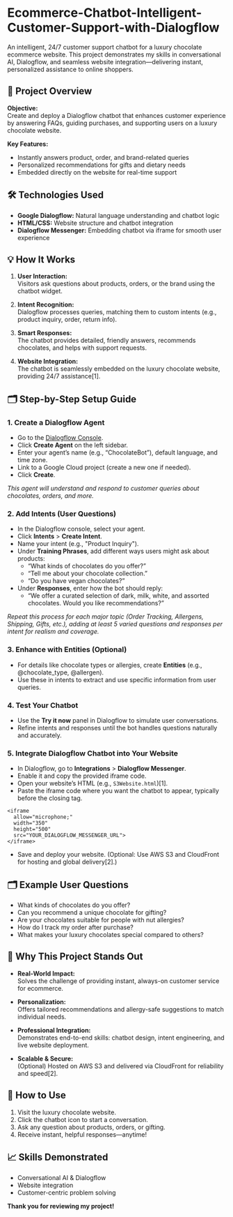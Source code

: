 # Ecommerce-Chatbot-Intelligent-Customer-Support-with-Dialogflow

An intelligent, 24/7 customer support chatbot for a luxury chocolate ecommerce website. This project demonstrates my skills in conversational AI, Dialogflow, and seamless website integration—delivering instant, personalized assistance to online shoppers.

## 🚀 Project Overview

**Objective:**  
Create and deploy a Dialogflow chatbot that enhances customer experience by answering FAQs, guiding purchases, and supporting users on a luxury chocolate website.

**Key Features:**
- Instantly answers product, order, and brand-related queries
- Personalized recommendations for gifts and dietary needs
- Embedded directly on the website for real-time support

## 🛠️ Technologies Used

- **Google Dialogflow:** Natural language understanding and chatbot logic
- **HTML/CSS:** Website structure and chatbot integration
- **Dialogflow Messenger:** Embedding chatbot via iframe for smooth user experience

## 💡 How It Works

1. **User Interaction:**  
   Visitors ask questions about products, orders, or the brand using the chatbot widget.

2. **Intent Recognition:**  
   Dialogflow processes queries, matching them to custom intents (e.g., product inquiry, order, return info).

3. **Smart Responses:**  
   The chatbot provides detailed, friendly answers, recommends chocolates, and helps with support requests.

4. **Website Integration:**  
   The chatbot is seamlessly embedded on the luxury chocolate website, providing 24/7 assistance[1].

## 🗂️ Step-by-Step Setup Guide

### 1. Create a Dialogflow Agent

- Go to the [Dialogflow Console](https://dialogflow.cloud.google.com/).
- Click **Create Agent** on the left sidebar.
- Enter your agent’s name (e.g., “ChocolateBot”), default language, and time zone.
- Link to a Google Cloud project (create a new one if needed).
- Click **Create**.

*This agent will understand and respond to customer queries about chocolates, orders, and more.*

### 2. Add Intents (User Questions)

- In the Dialogflow console, select your agent.
- Click **Intents** > **Create Intent**.
- Name your intent (e.g., "Product Inquiry").
- Under **Training Phrases**, add different ways users might ask about products:
    - “What kinds of chocolates do you offer?”
    - “Tell me about your chocolate collection.”
    - “Do you have vegan chocolates?”
- Under **Responses**, enter how the bot should reply:
    - “We offer a curated selection of dark, milk, white, and assorted chocolates. Would you like recommendations?”

*Repeat this process for each major topic (Order Tracking, Allergens, Shipping, Gifts, etc.), adding at least 5 varied questions and responses per intent for realism and coverage.*

### 3. Enhance with Entities (Optional)

- For details like chocolate types or allergies, create **Entities** (e.g., @chocolate_type, @allergen).
- Use these in intents to extract and use specific information from user queries.

### 4. Test Your Chatbot

- Use the **Try it now** panel in Dialogflow to simulate user conversations.
- Refine intents and responses until the bot handles questions naturally and accurately.

### 5. Integrate Dialogflow Chatbot into Your Website

- In Dialogflow, go to **Integrations** > **Dialogflow Messenger**.
- Enable it and copy the provided iframe code.
- Open your website’s HTML (e.g., `S3Website.html`)[1].
- Paste the iframe code where you want the chatbot to appear, typically before the closing <body>tag.

```<!-- Example integration -->
<iframe
  allow="microphone;"
  width="350"
  height="500"
  src="YOUR_DIALOGFLOW_MESSENGER_URL">
</iframe>

```

- Save and deploy your website. (Optional: Use AWS S3 and CloudFront for hosting and global delivery[2].)

## 🗂️ Example User Questions

- What kinds of chocolates do you offer?
- Can you recommend a unique chocolate for gifting?
- Are your chocolates suitable for people with nut allergies?
- How do I track my order after purchase?
- What makes your luxury chocolates special compared to others?

## 🌟 Why This Project Stands Out

- **Real-World Impact:**  
  Solves the challenge of providing instant, always-on customer service for ecommerce.

- **Personalization:**  
  Offers tailored recommendations and allergy-safe suggestions to match individual needs.

- **Professional Integration:**  
  Demonstrates end-to-end skills: chatbot design, intent engineering, and live website deployment.

- **Scalable & Secure:**  
  (Optional) Hosted on AWS S3 and delivered via CloudFront for reliability and speed[2].

## 📝 How to Use

1. Visit the luxury chocolate website.
2. Click the chatbot icon to start a conversation.
3. Ask any question about products, orders, or gifting.
4. Receive instant, helpful responses—anytime!

## 📈 Skills Demonstrated

- Conversational AI & Dialogflow
- Website integration
- Customer-centric problem solving

**Thank you for reviewing my project!**
